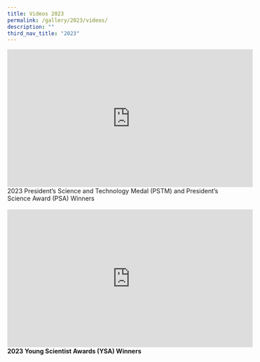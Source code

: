 ```yaml
---
title: Videos 2023
permalink: /gallery/2023/videos/
description: ""
third_nav_title: "2023"
---
```

<iframe allowfullscreen="" allow="accelerometer; autoplay; clipboard-write; encrypted-media; gyroscope; picture-in-picture; web-share" frameborder="0" title="YouTube video player" src="https://www.youtube.com/embed/q-C7PLbk\_Q8?si=EX76gDHiFKheTaYv" height="315" width="560"></iframe>
2023 President’s Science and Technology Medal (PSTM) and President’s Science Award (PSA) Winners

<br>
<br>

<iframe allowfullscreen="" allow="accelerometer; autoplay; clipboard-write; encrypted-media; gyroscope; picture-in-picture; web-share" frameborder="0" title="YouTube video player" src="https://www.youtube.com/embed/\_3bT-kF2lV8?si=eP\_PQPItOFAst3UC" height="315" width="560"></iframe>
<b>
2023 Young Scientist Awards (YSA) Winners
</b>
<br><br>